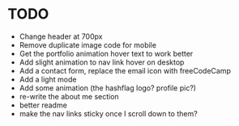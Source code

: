 # TODO

- Change header at 700px
- Remove duplicate image code for mobile
- Get the portfolio animation hover text to work better
- Add slight animation to nav link hover on desktop
- Add a contact form, replace the email icon with freeCodeCamp
- Add a light mode
- Add some animation (the hashflag logo? profile pic?)
- re-write the about me section
- better readme
- make the nav links sticky once I scroll down to them?